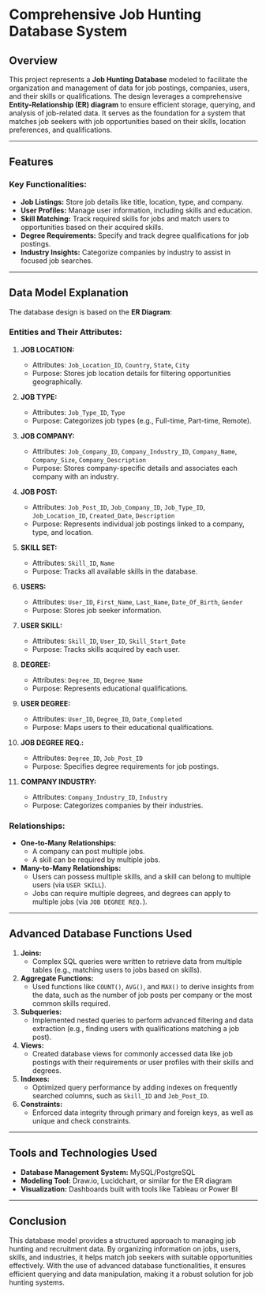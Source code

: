# Comprehensive Job Hunting Database System

## Overview
This project represents a **Job Hunting Database** modeled to facilitate the organization and management of data for job postings, companies, users, and their skills or qualifications. The design leverages a comprehensive **Entity-Relationship (ER) diagram** to ensure efficient storage, querying, and analysis of job-related data. It serves as the foundation for a system that matches job seekers with job opportunities based on their skills, location preferences, and qualifications.

---

## Features
### Key Functionalities:
- **Job Listings:** Store job details like title, location, type, and company.
- **User Profiles:** Manage user information, including skills and education.
- **Skill Matching:** Track required skills for jobs and match users to opportunities based on their acquired skills.
- **Degree Requirements:** Specify and track degree qualifications for job postings.
- **Industry Insights:** Categorize companies by industry to assist in focused job searches.

---

## Data Model Explanation
The database design is based on the **ER Diagram**:

### Entities and Their Attributes:
1. **JOB LOCATION:**
   - Attributes: `Job_Location_ID`, `Country`, `State`, `City`
   - Purpose: Stores job location details for filtering opportunities geographically.

2. **JOB TYPE:**
   - Attributes: `Job_Type_ID`, `Type`
   - Purpose: Categorizes job types (e.g., Full-time, Part-time, Remote).

3. **JOB COMPANY:**
   - Attributes: `Job_Company_ID`, `Company_Industry_ID`, `Company_Name`, `Company_Size`, `Company_Description`
   - Purpose: Stores company-specific details and associates each company with an industry.

4. **JOB POST:**
   - Attributes: `Job_Post_ID`, `Job_Company_ID`, `Job_Type_ID`, `Job_Location_ID`, `Created_Date`, `Description`
   - Purpose: Represents individual job postings linked to a company, type, and location.

5. **SKILL SET:**
   - Attributes: `Skill_ID`, `Name`
   - Purpose: Tracks all available skills in the database.

6. **USERS:**
   - Attributes: `User_ID`, `First_Name`, `Last_Name`, `Date_Of_Birth`, `Gender`
   - Purpose: Stores job seeker information.

7. **USER SKILL:**
   - Attributes: `Skill_ID`, `User_ID`, `Skill_Start_Date`
   - Purpose: Tracks skills acquired by each user.

8. **DEGREE:**
   - Attributes: `Degree_ID`, `Degree_Name`
   - Purpose: Represents educational qualifications.

9. **USER DEGREE:**
   - Attributes: `User_ID`, `Degree_ID`, `Date_Completed`
   - Purpose: Maps users to their educational qualifications.

10. **JOB DEGREE REQ.:**
    - Attributes: `Degree_ID`, `Job_Post_ID`
    - Purpose: Specifies degree requirements for job postings.

11. **COMPANY INDUSTRY:**
    - Attributes: `Company_Industry_ID`, `Industry`
    - Purpose: Categorizes companies by their industries.

### Relationships:
- **One-to-Many Relationships:**
  - A company can post multiple jobs.
  - A skill can be required by multiple jobs.
- **Many-to-Many Relationships:**
  - Users can possess multiple skills, and a skill can belong to multiple users (via `USER SKILL`).
  - Jobs can require multiple degrees, and degrees can apply to multiple jobs (via `JOB DEGREE REQ.`).

---

## Advanced Database Functions Used
1. **Joins:**
   - Complex SQL queries were written to retrieve data from multiple tables (e.g., matching users to jobs based on skills).
2. **Aggregate Functions:**
   - Used functions like `COUNT()`, `AVG()`, and `MAX()` to derive insights from the data, such as the number of job posts per company or the most common skills required.
3. **Subqueries:**
   - Implemented nested queries to perform advanced filtering and data extraction (e.g., finding users with qualifications matching a job post).
4. **Views:**
   - Created database views for commonly accessed data like job postings with their requirements or user profiles with their skills and degrees.
5. **Indexes:**
   - Optimized query performance by adding indexes on frequently searched columns, such as `Skill_ID` and `Job_Post_ID`.
6. **Constraints:**
   - Enforced data integrity through primary and foreign keys, as well as unique and check constraints.

---

## Tools and Technologies Used
- **Database Management System:** MySQL/PostgreSQL
- **Modeling Tool:** Draw.io, Lucidchart, or similar for the ER diagram
- **Visualization:** Dashboards built with tools like Tableau or Power BI

---

## Conclusion
This database model provides a structured approach to managing job hunting and recruitment data. By organizing information on jobs, users, skills, and industries, it helps match job seekers with suitable opportunities effectively. With the use of advanced database functionalities, it ensures efficient querying and data manipulation, making it a robust solution for job hunting systems.

